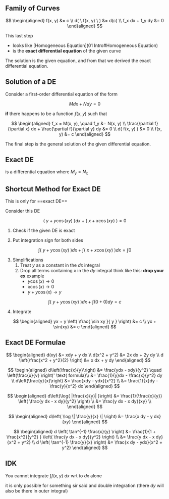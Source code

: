 ## Family of Curves

$$
\begin{aligned}
f(x, y) &= c \\
d( \ f(x, y) \ ) &= d(c) \\
f_x dx + f_y dy &= 0
\end{aligned}
$$

This last step

- looks like [Homogeneous Equation](01 Intro#Homogeneous Equation)
- is the **exact differential equation** of the given curve

The solution is the given equation, and from that we derived the exact differential equation.

## Solution of a DE

Consider a first-order differential equation of the form

$$
M dx + N dy = 0
$$

**if** there happens to be a function $f(x, y)$ such that

$$
\begin{aligned}
f_x = M(x, y),
\quad
f_y &= N(x, y) \\
\frac{\partial f}{\partial x} dx
+
\frac{\partial f}{\partial y} dy
&= 0 \\
d( f(x, y) ) &= 0 \\
f(x, y) &= c
\end{aligned}
$$

The final step is the general solution of the given differential equation.

## Exact DE

is a differential equation where $M_y = N_x$

## Shortcut Method for Exact DE

This is only for ==exact DE==

Consider this DE

$$
(\ y + y \cos(xy)  \ )dx + (\ x + x \cos(xy) \ ) = 0
$$

1. Check if the given DE is exact

2. Put integration sign for both sides
  
$$
\int (\ y + y \cos(xy)  \ )  dx + \int(\ x + x \cos(xy) \ )  dx = \int 0
$$
   
3. Simplifications
   1. Treat $y$ as a constant in the $dx$ integral
   2. Drop all terms containing $x$ in the $dy$ integral
      think like this: **drop your ex**
      example
      - $y \cos(x) \to 0$
      - $x \cos(x) \to 0$
      - $y + y \cos(x) \to y$
   
$$
\int (\  y + y \cos(xy) \ ) dx + \int (0 + 0) dy = c
$$
   
4. Integrate

$$ \begin{aligned} yx + y \left( \frac{ \sin xy }{ y } \right) &= c \\
yx + \sin(xy) &= c
\end{aligned} $$

## Exact DE Formulae

$$
\begin{aligned}
d(xy) &= xdy + y dx \\
d(x^2 + y^2) &= 2x dx + 2y dy \\
d \left(\frac{x^2 + y^2}{2} \right) &= x dx + y dy
\end{aligned}
$$

$$
\begin{aligned}
d\left(\frac{x}{y}\right) &= \frac{ydx - xdy}{y^2}
\quad \left(\frac{u}{v} \right)' \text{ formula}\\
&= \frac{1}{y}dx - \frac{x}{y^2} dy \\
d\left(\frac{y}{x}\right) &= \frac{xdy - ydx}{x^2} \\
&= \frac{1}{x}dy - \frac{y}{x^2} dx
\end{aligned}
$$

$$
\begin{aligned}
d\left(\log{ |\frac{x}{y}| }\right) &= \frac{1}{\frac{x}{y}} \left( \frac{y dx - x dy}{y^2} \right) \\
&= \frac{y dx - x dy}{xy} \\
\end{aligned}
$$

$$
\begin{aligned}
d\left( \log \| \frac{y}{x} \| \right) &= \frac{x dy - y dx}{xy}
\end{aligned}
$$

$$
\begin{aligned}
d \left( \tan^{-1} \frac{x}{y} \right) &=
\frac{1}{1 + \frac{x^2}{y^2} }
\left( \frac{y dx - x dy}{y^2} \right) \\
&= \frac{y dx - x dy}{x^2 + y^2} \\
d \left( \tan^{-1} \frac{y}{x} \right) &=
\frac{x dy - ydx}{x^2 + y^2}
\end{aligned}
$$

## IDK

You cannot integrate $\int f(x,y) \ dx$ wrt to $dx$ alone

it is only possible for something sir said and double integration (there $dy$ will also be there in outer integral)
